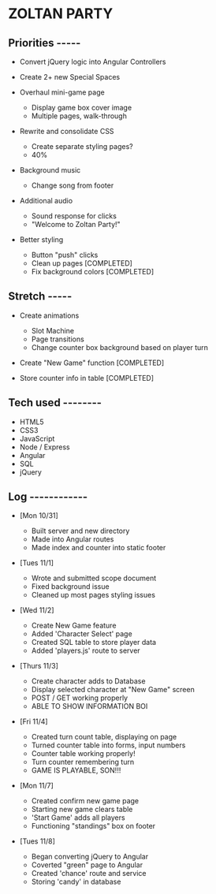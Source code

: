 # ZOLTAN PARTY

## Priorities -----

- Convert jQuery logic into Angular Controllers

- Create 2+ new Special Spaces

- Overhaul mini-game page
  - Display game box cover image
  - Multiple pages, walk-through

- Rewrite and consolidate CSS
  - Create separate styling pages?
  - 40%

- Background music
  - Change song from footer

- Additional audio
  - Sound response for clicks
  - "Welcome to Zoltan Party!"

- Better styling
  - Button "push" clicks
  - Clean up pages [COMPLETED]
  - Fix background colors [COMPLETED]

## Stretch -----
- Create animations
  - Slot Machine
  - Page transitions
  - Change counter box background based on player turn

- Create "New Game" function [COMPLETED]

- Store counter info in table [COMPLETED]


## Tech used --------
- HTML5
- CSS3
- JavaScript
- Node / Express
- Angular
- SQL
- jQuery


## Log ------------
- [Mon 10/31]
  - Built server and new directory
  - Made into Angular routes
  - Made index and counter into static footer

- [Tues 11/1]
  - Wrote and submitted scope document
  - Fixed background issue
  - Cleaned up most pages styling issues

- [Wed 11/2]
  - Create New Game feature
  - Added 'Character Select' page
  - Created SQL table to store player data
  - Added 'players.js' route to server

- [Thurs 11/3]
  - Create character adds to Database
  - Display selected character at "New Game" screen
  - POST / GET working properly
  - ABLE TO SHOW INFORMATION BOI

- [Fri 11/4]
  - Created turn count table, displaying on page
  - Turned counter table into forms, input numbers
  - Counter table working properly!
  - Turn counter remembering turn
  - GAME IS PLAYABLE, SON!!!

- [Mon 11/7]
  - Created confirm new game page
  - Starting new game clears table
  - 'Start Game' adds all players
  - Functioning "standings" box on footer

- [Tues 11/8]
  - Began converting jQuery to Angular
  - Coverted "green" page to Angular
  - Created 'chance' route and service
  - Storing 'candy' in database
